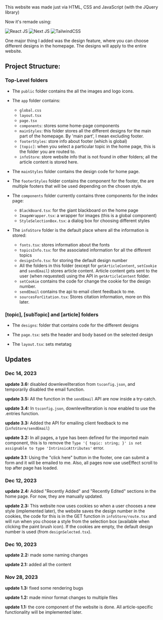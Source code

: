 This website was made just via HTML, CSS and JavaScript (with the JQuery library)

Now it's remade using:

![React JS](https://img.shields.io/badge/React-20232A?style=for-the-badge&logo=react&logoColor=61DAFB") ![Next JS](https://img.shields.io/badge/Next-black?style=for-the-badge&logo=next.js&logoColor=white) ![TailwindCSS](https://img.shields.io/badge/tailwindcss-%2338B2AC.svg?style=for-the-badge&logo=tailwind-css&logoColor=white)

One major thing I added was the design feature, where you can choose different designs in the homepage. The designs will apply to the entire website.

## Project Structure:

### Top-Level folders

- The `public` folder contains the all the images and logo icons.

- The `app` folder contains:
    - `global.css`
    - `layout.tsx`
    - `page.tsx`
    - `components`: stores some home-page components
    - `mainStyles`: this folder stores all the different designs for the main part of the homepage. By 'main part', I mean excluding footer.
    - `footerStyles`: store info about footer (which is global)
    - `[topic]`: when you select a particular topic in the home page, this is the folder you are routed to.
    - `infoStore`: store website info that is not found in other folders; all the article content is stored here.

- The `mainStyles` folder contains the design code for home page.

- The `footerStyles` folder contains the component for the footer, the are multiple footers that will be used depending on the chosen style.

- The `components` folder currently contains three components for the index page:
    - `BlackBoard.tsx`: for the giant blackboard on the home page
    - `ImageWrapper.tsx`: a wrapper for images (this is a global component)
    - `StyleSelectionBox.tsx`: a dialog box for choosing different styles

- The `infoStore` folder is the default place where all the information is stored:
    - `fonts.tsx`: stores information about the fonts
    - `topicsInfo.tsx`: for the associated information for all the different topics
    - `designInfo.tsx`: for storing the default design number
    - All the folders in this folder (except for `getArticleContent`, `setCookie` and `sendEmail`) stores article content. Article content gets sent to the user (when requested) using the API in `getArticleContent` folder.
    - `setCookie` contains the code for change the cookie for the design number.
    - `sendEmail` contains the api to email client feedback to me.
    - `sourcesForCitation.tsx`: Stores citation information, more on this later.

### [topic], [subTopic] and [article] folders

- The `designs`: folder that contains code for the different designs

- The `page.tsx`: sets the header and body based on the selected design 

- The `layout.tsx`: sets metatag


## Updates

### Dec 14, 2023

<b>update 3.6:</b> disabled downlevelIteration from `tsconfig.json`, and temporarily disabled the email function.

<b>update 3.5:</b> All the function in the `sendEmail` API are now inside a try-catch.

<b>update 3.4:</b> In `tsconfig.json`, downlevelIteration is now enabled to use the .entries function.

<b>update 3.3:</b> Added the API for emailing client feedback to me (`infoStore/sendEmail`)

<b>update 3.2:</b> In all pages, a type has been defined for the imported main component, this is to remove the `Type '{ topic: string; }' is not assignable to type 'IntrinsicAttributes'` error.

<b>update 3.1:</b> Using the "click here" button in the footer, one can submit a form and it will be emailed to me. Also, all pages now use useEffect scroll to top after page has loaded.

### Dec 12, 2023

<b>update 2.4:</b> Added "Recently Added" and "Recently Edited" sections in the home page. For now, they are manually updated.

<b>update 2.3:</b> This website now uses cookies so when a user chooses a new style (implemented later), the website saves the design number in the cookies, the code for this is in the GET function in `infoStore/route.tsx` and will run when you choose a style from the selection box (available when clicking the paint brush icon). If the cookies are empty, the default design number is used (from `designSelected.tsx`).

### Dec 10, 2023
<b>update 2.2:</b> made some naming changes

<b>update 2.1:</b> added all the content

### Nov 28, 2023

<b>update 1.3:</b> fixed some rendering bugs

<b>update 1.2:</b> made minor format changes to multiple files

<b>update 1.1:</b> the core component of the website is done. All article-specific functionality will be implemented later.